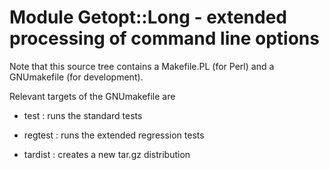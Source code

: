 Module Getopt::Long - extended processing of command line options
=================================================================

Note that this source tree contains a Makefile.PL (for Perl) and a
GNUmakefile (for development).

Relevant targets of the GNUmakefile are

* test : runs the standard tests

* regtest : runs the extended regression tests

* tardist : creates a new tar.gz distribution

